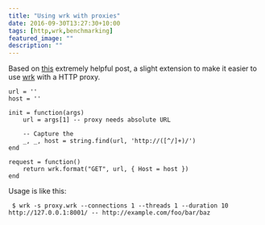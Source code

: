```yaml
---
title: "Using wrk with proxies"
date: 2016-09-30T13:27:30+10:00
tags: [http,wrk,benchmarking]
featured_image: ""
description: ""
---
```


Based on [this](http://atodorov.org/blog/2014/11/18/proxy-support-for-wrk-http-benchmarking-tool/) extremely helpful post, a slight extension to make it easier to use [wrk](https://github.com/wg/wrk) with a HTTP proxy.

    url = ''
    host = ''

    init = function(args)
        url = args[1] -- proxy needs absolute URL

        -- Capture the
        _, _, host = string.find(url, 'http://([^/]+)/')
    end
    
    request = function()
        return wrk.format("GET", url, { Host = host })
    end


Usage is like this:

     $ wrk -s proxy.wrk --connections 1 --threads 1 --duration 10 http://127.0.0.1:8001/ -- http://example.com/foo/bar/baz
